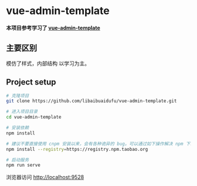 # vue-admin-template

**本项目参考学习了 [vue-admin-template](https://github.com/PanJiaChen/vue-admin-template.git)**

## 主要区别
模仿了样式，内部结构 以学习为主。

## Project setup
```bash
# 克隆项目
git clone https://github.com/libaibuaidufu/vue-admin-template.git

# 进入项目目录
cd vue-admin-template

# 安装依赖
npm install

# 建议不要直接使用 cnpm 安装以来，会有各种诡异的 bug。可以通过如下操作解决 npm 下载速度慢的问题
npm install --registry=https://registry.npm.taobao.org

# 启动服务
npm run serve
```

浏览器访问 [http://localhost:9528](http://localhost:9528)